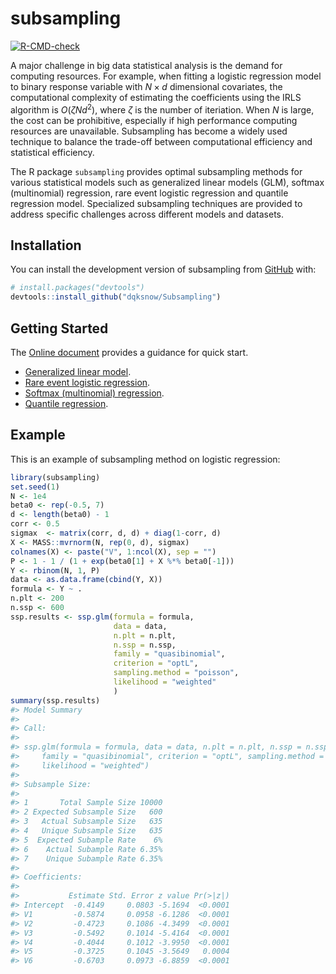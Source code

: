 
<!-- README.md is generated from README.Rmd. Please edit that file -->

# subsampling

<!-- badges: start -->

[![R-CMD-check](https://github.com/dqksnow/Subsampling/actions/workflows/R-CMD-check.yaml/badge.svg)](https://github.com/dqksnow/Subsampling/actions/workflows/R-CMD-check.yaml)
<!-- badges: end -->

A major challenge in big data statistical analysis is the demand for
computing resources. For example, when fitting a logistic regression
model to binary response variable with $N \times d$ dimensional
covariates, the computational complexity of estimating the coefficients
using the IRLS algorithm is $O(\zeta N d^2)$, where $\zeta$ is the
number of iteriation. When $N$ is large, the cost can be prohibitive,
especially if high performance computing resources are unavailable.
Subsampling has become a widely used technique to balance the trade-off
between computational efficiency and statistical efficiency.

The R package `subsampling` provides optimal subsampling methods for
various statistical models such as generalized linear models (GLM),
softmax (multinomial) regression, rare event logistic regression and
quantile regression model. Specialized subsampling techniques are
provided to address specific challenges across different models and
datasets.

## Installation

You can install the development version of subsampling from
[GitHub](https://github.com/) with:

``` r
# install.packages("devtools")
devtools::install_github("dqksnow/Subsampling")
```

## Getting Started

The [Online document](https://dqksnow.github.io/Subsampling/) provides a
guidance for quick start.

- [Generalized linear
  model](https://dqksnow.github.io/Subsampling/articles/ssp-logit.html).
- [Rare event logistic
  regression](https://dqksnow.github.io/Subsampling/articles/ssp-relogit.html).
- [Softmax (multinomial)
  regression](https://dqksnow.github.io/Subsampling/articles/ssp-softmax.html).
- [Quantile
  regression](https://dqksnow.github.io/Subsampling/articles/ssp-quantreg.html).

## Example

This is an example of subsampling method on logistic regression:

``` r
library(subsampling)
set.seed(1)
N <- 1e4
beta0 <- rep(-0.5, 7)
d <- length(beta0) - 1
corr <- 0.5
sigmax  <- matrix(corr, d, d) + diag(1-corr, d)
X <- MASS::mvrnorm(N, rep(0, d), sigmax)
colnames(X) <- paste("V", 1:ncol(X), sep = "")
P <- 1 - 1 / (1 + exp(beta0[1] + X %*% beta0[-1]))
Y <- rbinom(N, 1, P)
data <- as.data.frame(cbind(Y, X))
formula <- Y ~ .
n.plt <- 200
n.ssp <- 600
ssp.results <- ssp.glm(formula = formula,
                       data = data,
                       n.plt = n.plt,
                       n.ssp = n.ssp,
                       family = "quasibinomial",
                       criterion = "optL",
                       sampling.method = "poisson",
                       likelihood = "weighted"
                       )
summary(ssp.results)
#> Model Summary
#> 
#> Call:
#> 
#> ssp.glm(formula = formula, data = data, n.plt = n.plt, n.ssp = n.ssp, 
#>     family = "quasibinomial", criterion = "optL", sampling.method = "poisson", 
#>     likelihood = "weighted")
#> 
#> Subsample Size:
#>                                
#> 1       Total Sample Size 10000
#> 2 Expected Subsample Size   600
#> 3   Actual Subsample Size   635
#> 4   Unique Subsample Size   635
#> 5  Expected Subample Rate    6%
#> 6    Actual Subample Rate 6.35%
#> 7    Unique Subample Rate 6.35%
#> 
#> Coefficients:
#> 
#>           Estimate Std. Error z value Pr(>|z|)
#> Intercept  -0.4149     0.0803 -5.1694  <0.0001
#> V1         -0.5874     0.0958 -6.1286  <0.0001
#> V2         -0.4723     0.1086 -4.3499  <0.0001
#> V3         -0.5492     0.1014 -5.4164  <0.0001
#> V4         -0.4044     0.1012 -3.9950  <0.0001
#> V5         -0.3725     0.1045 -3.5649   0.0004
#> V6         -0.6703     0.0973 -6.8859  <0.0001
```
